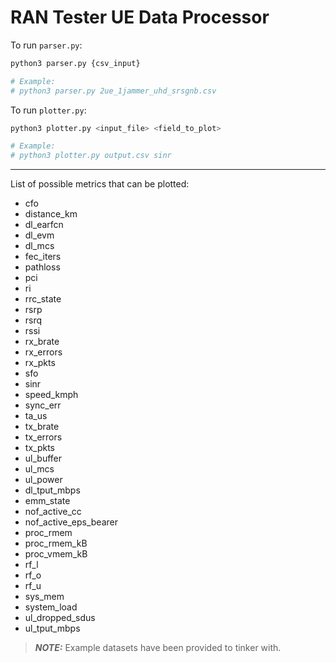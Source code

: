 # RAN Tester UE Data Processor

To run `parser.py`:

```bash
python3 parser.py {csv_input}

# Example:
# python3 parser.py 2ue_1jammer_uhd_srsgnb.csv
```

To run `plotter.py`:

```bash
python3 plotter.py <input_file> <field_to_plot>

# Example:
# python3 plotter.py output.csv sinr
```
------------------------------------------------------------

List of possible metrics that can be plotted:
* cfo
* distance_km
* dl_earfcn
* dl_evm
* dl_mcs
* fec_iters
* pathloss
* pci
* ri
* rrc_state
* rsrp
* rsrq
* rssi
* rx_brate
* rx_errors
* rx_pkts
* sfo
* sinr
* speed_kmph
* sync_err
* ta_us
* tx_brate
* tx_errors
* tx_pkts
* ul_buffer
* ul_mcs
* ul_power
* dl_tput_mbps
* emm_state
* nof_active_cc
* nof_active_eps_bearer
* proc_rmem
* proc_rmem_kB
* proc_vmem_kB
* rf_l
* rf_o
* rf_u
* sys_mem
* system_load
* ul_dropped_sdus
* ul_tput_mbps

> **_NOTE:_** Example datasets have been provided to tinker with.
